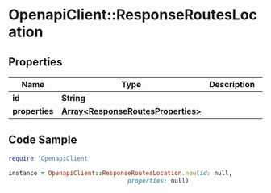# OpenapiClient::ResponseRoutesLocation

## Properties

Name | Type | Description | Notes
------------ | ------------- | ------------- | -------------
**id** | **String** |  | 
**properties** | [**Array&lt;ResponseRoutesProperties&gt;**](ResponseRoutesProperties.md) |  | 

## Code Sample

```ruby
require 'OpenapiClient'

instance = OpenapiClient::ResponseRoutesLocation.new(id: null,
                                 properties: null)
```


